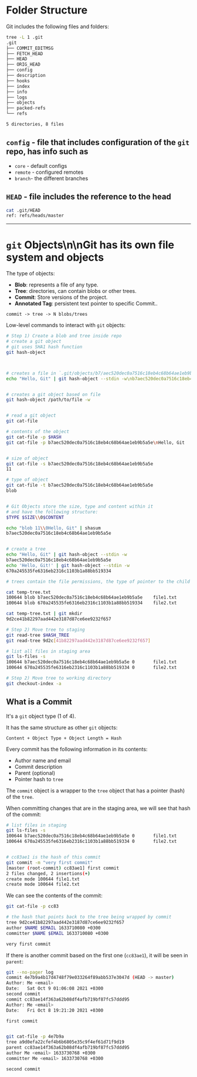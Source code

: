 # Folder Structure

Git includes the following files and folders:

```bash
tree -L 1 .git
.git
├── COMMIT_EDITMSG
├── FETCH_HEAD
├── HEAD
├── ORIG_HEAD
├── config
├── description
├── hooks
├── index
├── info
├── logs
├── objects
├── packed-refs
└── refs

5 directories, 8 files
```

## `config` - file that includes configuration of the `git` repo, has info such as

- `core` - default configs
- `remote` - configured remotes
- `branch`- the different branches

## `HEAD` - file includes the reference to the head

```bash
cat .git/HEAD
ref: refs/heads/master
```

---

# `git` Objects\n\nGit has its own file system and objects

The type of objects:

- **Blob**: represents a file of any type.
- **Tree**: directories, can contain blobs or other trees.
- **Commit**: Store versions of the project.
- **Annotated Tag**: persistent text pointer to specific Commit..

```
commit -> tree -> N blobs/trees
```

Low-level commands to interact with `git` objects:

```bash
# Step 1) Create a blob and tree inside repo
# create a git object
# git uses SHA1 hash function
git hash-object



# creates a file in `.git/objects/b7/aec520dec0a7516c18eb4c68b64ae1eb9b5a5e`
echo "Hello, Git" | git hash-object --stdin -w\nb7aec520dec0a7516c18eb4c68b64ae1eb9b5a5e


# creates a git object based on file 
git hash-object /path/to/file -w


# read a git object
git cat-file

# contents of the object
git cat-file -p $HASH
git cat-file -p b7aec520dec0a7516c18eb4c68b64ae1eb9b5a5e\nHello, Git


# size of object
git cat-file -s b7aec520dec0a7516c18eb4c68b64ae1eb9b5a5e
11

# type of object
git cat-file -t b7aec520dec0a7516c18eb4c68b64ae1eb9b5a5e
blob


# Git Objects store the size, type and content within it
# and have the following structure:
$TYPE $SIZE\\0$CONTENT

echo "blob 11\\0Hello, Git" | shasum
b7aec520dec0a7516c18eb4c68b64ae1eb9b5a5e


# create a tree
echo "Hello, Git" | git hash-object --stdin -w
b7aec520dec0a7516c18eb4c68b64ae1eb9b5a5e
echo 'Hello, Git!' | git hash-object --stdin -w
670a245535fe6316eb2316c1103b1a88bb519334

# trees contain the file permissions, the type of pointer to the child blob/tree, the hash of the blob/tree and the filename with extension

cat temp-tree.txt
100644 blob b7aec520dec0a7516c18eb4c68b64ae1eb9b5a5e    file1.txt
100644 blob 670a245535fe6316eb2316c1103b1a88bb519334    file2.txt

cat temp-tree.txt | git mkdir
9d2ce41b82297aad442e3187d87ce6ee9232f657

# Step 2) Move tree to staging
git read-tree $HASH_TREE
git read-tree 9d2c[41b82297aad442e3187d87ce6ee9232f657]

# list all files in staging area
git ls-files -s
100644 b7aec520dec0a7516c18eb4c68b64ae1eb9b5a5e 0       file1.txt
100644 670a245535fe6316eb2316c1103b1a88bb519334 0       file2.txt

# Step 2) Move tree to working directory
git checkout-index -a

```

## What is a Commit

It's a `git` object type (1 of 4).

It has the same structure as other `git` objects:

```
Content + Object Type + Object Length = Hash
```

Every commit has the following information in its contents:

- Author name and email
- Commit description
- Parent (optional)
- Pointer hash to `tree`

The `commit` object is a wrapper to the `tree` object that has a pointer (hash) of the `tree`.

When committing changes that are in the staging area, we will see that hash of the commit:

```bash
# list files in staging
git ls-files -s
100644 b7aec520dec0a7516c18eb4c68b64ae1eb9b5a5e 0       file1.txt
100644 670a245535fe6316eb2316c1103b1a88bb519334 0       file2.txt


# cc83ae1 is the hash of this commit
git commit -m "very first commit"
[master (root-commit) cc83ae1] first commit
2 files changed, 2 insertions(+)
create mode 100644 file1.txt
create mode 100644 file2.txt
```

We can see the contents of the commit:

```bash
git cat-file -p cc83

# the hash that points back to the tree being wrapped by commit
tree 9d2ce41b82297aad442e3187d87ce6ee9232f657
author $NAME $EMAIL 1633710080 +0300
committer $NAME $EMAIL 1633710080 +0300

very first commit
```

If there is another commit based on the first one (`cc83ae1`), it will be seen in `parent`:

```bash
git --no-pager log
commit 4e7b9a4b17d4748f79e033264f89abb537e3047d (HEAD -> master)
Author: Me <email>
Date:   Sat Oct 9 01:06:08 2021 +0300
second commit
commit cc83ae14f363a62b08df4afb719bf87fc57ddd95
Author: Me <email>
Date:   Fri Oct 8 19:21:20 2021 +0300

first commit


git cat-file -p 4e7b9a
tree a9d0efa22cfef4b6b6805e35c9f4ef61d71f9d19
parent cc83ae14f363a62b08df4afb719bf87fc57ddd95
author Me <email> 1633730768 +0300
committer Me <email> 1633730768 +0300

second commit
```
